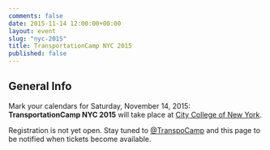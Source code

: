 ```yaml
---
comments: false
date: 2015-11-14 12:00:00+00:00
layout: event
slug: "nyc-2015"
title: TransportationCamp NYC 2015
published: false
---
```


## General Info

Mark your calendars for Saturday, November 14, 2015: 
**TransportationCamp NYC 2015** will take place at [City College of New York](http://www.ccny.cuny.edu/).

Registration is not yet open. Stay tuned to [@TranspoCamp](https://twitter.com/transpocamp) 
and this page to be notified when tickets become available.
 
 
